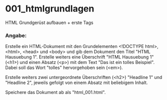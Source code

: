 001_htmlgrundlagen
========
HTML Grundgerüst aufbauen + erste Tags

### Angabe:

Erstelle ein HTML-Dokument mit den Grundelementen \<!DOCTYPE html>, \<html>, \<head> und \<body> und gib dem Dokument den Titel "HTML Hausuebung 1".
Erstelle weiters eine Überschrift "HTML Hausuebung 1" (\<h1>) und einen Absatz (\<p>) mit dem Text "Das ist ein tolles Beispiel". Dabei soll das Wort "tolles" hervorgehoben sein (\<em>).

Erstelle weiters zwei untergeordnete Überschriften (\<h2>) "Headline 1" und "Headline 2", jeweils gefolgt von einem Absatz mit beliebigem Inhalt.

Speichere das Dokument ab als "html_001.html".

